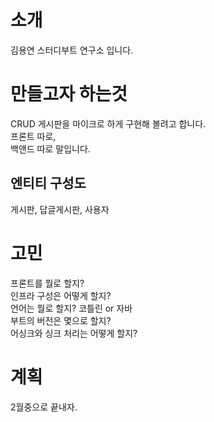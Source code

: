 # 소개
김용연 스터디부트 연구소 입니다.  

# 만들고자 하는것
CRUD 게시판을 마이크로 하게 구현해 볼려고 합니다.   
프론트 따로,  
백앤드 따로 말입니다.     

## 엔티티 구성도 
게시판, 답글게시판, 사용자    

# 고민 
프론트를 뭘로 할지?     
인프라 구성은 어떻게 할지?   
언어는 뭘로 할지? 코틀린 or 자바   
부트의 버전은 몇으로 할지?  
어싱크와 싱크 처리는 어떻게 할지?  

# 계획
2월중으로 끝내자.   
